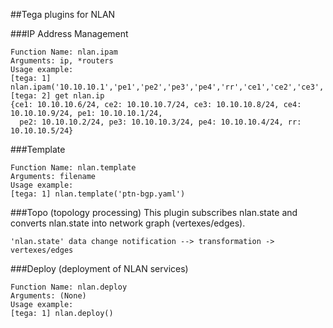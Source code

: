 ##Tega plugins for NLAN

###IP Address Management
```
Function Name: nlan.ipam
Arguments: ip, *routers
Usage example:
[tega: 1] nlan.ipam('10.10.10.1','pe1','pe2','pe3','pe4','rr','ce1','ce2','ce3','ce4')
[tega: 2] get nlan.ip
{ce1: 10.10.10.6/24, ce2: 10.10.10.7/24, ce3: 10.10.10.8/24, ce4: 10.10.10.9/24, pe1: 10.10.10.1/24,
  pe2: 10.10.10.2/24, pe3: 10.10.10.3/24, pe4: 10.10.10.4/24, rr: 10.10.10.5/24}

```
###Template
```
Function Name: nlan.template
Arguments: filename
Usage example:
[tega: 1] nlan.template('ptn-bgp.yaml')
```

###Topo (topology processing)
This plugin subscribes nlan.state and converts nlan.state into network graph (vertexes/edges).
```
'nlan.state' data change notification --> transformation -> vertexes/edges
```

###Deploy (deployment of NLAN services)
```
Function Name: nlan.deploy
Arguments: (None) 
Usage example:
[tega: 1] nlan.deploy()
```

